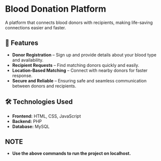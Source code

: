 # Blood Donation Platform

A platform that connects blood donors with recipients, making life-saving connections easier and faster.

## 🌟 Features
- **Donor Registration** – Sign up and provide details about your blood type and availability.
- **Recipient Requests** – Find matching donors quickly and easily.
- **Location-Based Matching** – Connect with nearby donors for faster response.
- **Secure and Reliable** – Ensuring safe and seamless communication between donors and recipients.

## 🛠️ Technologies Used
- **Frontend:** HTML, CSS, JavaScript
- **Backend:** PHP
- **Database:** MySQL

## NOTE
- **Use the above commands to run the project on localhost.**
